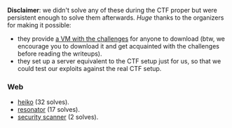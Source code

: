 **Disclaimer**: we didn't solve any of these during the CTF proper but were persistent enough to solve them afterwards. *Huge* thanks to the organizers for making it possible:
  * they provide [a VM with the challenges](https://ctf.link/) for anyone to download (btw, we encourage you to download it and get acquainted with the challenges before reading the writeups).
  * they set up a server equivalent to the CTF setup just for us, so that we could test our exploits against the real CTF setup.

### Web

* [heiko](/hxp-2020/heiko) (32 solves).
* [resonator](/hxp-2020/resonator) (17 solves).
* [security scanner](/hxp-2020/security%20scanner) (2 solves).
